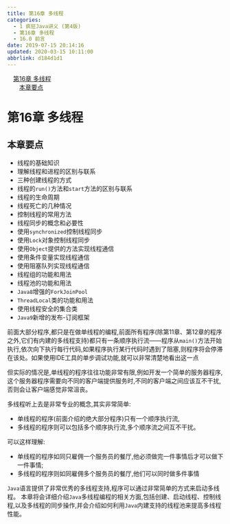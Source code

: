 ```yaml
---
title: 第16章 多线程
categories: 
  - 1 疯狂Java讲义 (第4版)
  - 第16章 多线程
  - 16.0 前言
date: 2019-07-15 20:14:16
updated: 2020-03-15 10:11:00
abbrlink: d184d1d1
---
```

<div id='my_toc'><a href="/JavaReadingNotes/d184d1d1/#第16章-多线程" class="header_1">第16章 多线程</a>&nbsp;<br><a href="/JavaReadingNotes/d184d1d1/#本章要点" class="header_2">本章要点</a>&nbsp;<br></div>
<style>.header_1{margin-left: 1em;}.header_2{margin-left: 2em;}.header_3{margin-left: 3em;}.header_4{margin-left: 4em;}.header_5{margin-left: 5em;}.header_6{margin-left: 6em;}</style>
<!--more-->
<script>if (navigator.platform.search('arm')==-1){document.getElementById('my_toc').style.display = 'none';}var e,p = document.getElementsByTagName('p');while (p.length>0) {e = p[0];e.parentElement.removeChild(e);}</script>

<!--end-->
<!--SSTStart-->
# 第16章 多线程 #
## 本章要点 ##
- 线程的基础知识
- 理解线程和进程的区别与联系
- 三种创建线程的方式
- 线程的`run()`方法和`start`方法的区别与联系
- 线程的生命周期
- 线程死亡的几种情况
- 控制线程的常用方法
- 线程同步的概念和必要性
- 使用`synchronized`控制线程同步
- 使用`Lock`对象控制线程同步
- 使用`Object`提供的方法实现线程通信
- 使用条件变量实现线程通信
- 使用阻塞队列实现线程通信
- 线程组的功能和用法
- 线程池的功能和用法
- `Java8`增强的`ForkJoinPool`
- `ThreadLocal`类的功能和用法
- 使用线程安全的集合类
- `Java9`新增的发布-订阅框架

前面大部分程序,都只是在做单线程的编程,前面所有程序(除第11章、第12章的程序之外,它们有内建的多线程支持)都只有一条顺序执行流——程序从`main()`方法开始执行,依次向下执行每行代码,如果程序执行某行代码时遇到了阻塞,则程序将会停滞在该处。如果使用IDE工具的单步调试功能,就可以非常清楚地看出这一点

但实际的情况是,单线程的程序往往功能非常有限,例如开发一个简单的服务器程序,这个服务器程序需要向不同的客户端提供服务时,不同的客户端之间应该互不干扰,否则会让客户端感觉非常沮丧。

多线程听上去是非常专业的概念,其实非常简单:
- 单线程的程序(前面介绍的绝大部分程序)只有一个顺序执行流,
- 多线程的程序则可以包括多个顺序执行流,多个顺序流之间互不干扰。

可以这样理解:
- 单线程的程序如同只雇佣一个服务员的餐厅,他必须做完一件事情后才可以做下一件事情;
- 多线程的程序则如同雇佣多个服务员的餐厅,他们可以同时做多件事情

`Java`语言提供了非常优秀的多线程支持,程序可以通过非常简单的方式来启动多线程。
本章将会详细介绍`Java`多线程编程的相关方面,包括创建、启动线程、控制线程,以及多线程的同步操作,并会介绍如何利用`Java`内建支持的线程池来提高多线程性能。
<!--SSTStop-->
